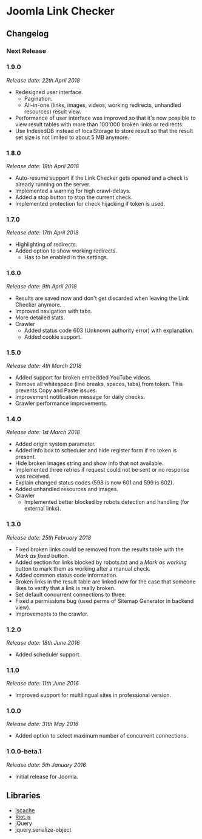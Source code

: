 # Joomla Link Checker

## Changelog

### Next Release

### 1.9.0
*Release date: 22th April 2018*
- Redesigned user interface.
	- Pagination.
	- All-in-one (links, images, videos, working redirects, unhandled resources) result view.
- Performance of user interface was improved so that it's now possible to view result tables with more than 100'000 broken links or redirects.
- Use IndexedDB instead of localStorage to store result so that the result set size is not limited to about 5 MB anymore.

### 1.8.0
*Release date: 19th April 2018*
- Auto-resume support if the Link Checker gets opened and a check is already running on the server.
- Implemented a warning for high crawl-delays.
- Added a stop button to stop the current check.
- Implemented protection for check hijacking if token is used.

### 1.7.0
*Release date: 17th April 2018*
- Highlighting of redirects.
- Added option to show working redirects.
	- Has to be enabled in the settings.

### 1.6.0
*Release date: 9th April 2018*
- Results are saved now and don't get discarded when leaving the Link Checker anymore.
- Improved navigation with tabs.
- More detailed stats.
- Crawler
	- Added status code 603 (Unknown authority error) with explanation.
	- Added cookie support.

### 1.5.0
*Release date: 4th March 2018*
- Added support for broken embedded YouTube videos.
- Remove all whitespace (line breaks, spaces, tabs) from token. This prevents Copy and Paste issues.
- Improvement notification message for daily checks.
- Crawler performance improvements.

### 1.4.0
*Release date: 1st March 2018*
- Added origin system parameter.
- Added info box to scheduler and hide register form if no token is present.
- Hide broken images string and show info that not available.
- Implemented three retries if request could not be sent or no response was received.
- Explain changed status codes (598 is now 601 and 599 is 602).
- Added unhandled resources and images.
- Crawler
	- Implemented better blocked by robots detection and handling (for external links).

### 1.3.0
*Release date: 25th February 2018*
- Fixed broken links could be removed from the results table with the _Mark as fixed_ button. 
- Added section for links blocked by robots.txt and a _Mark as working_ button to mark them as working after a manual check.
- Added common status code information.
- Broken links in the result table are linked now for the case that someone likes to verify that a link is really broken.
- Set default concurrent connections to three.
- Fixed a permissions bug (used perms of Sitemap Generator in backend view).
- Improvements to the crawler.

### 1.2.0
*Release date: 18th June 2016*
- Added scheduler support.

### 1.1.0
*Release date: 11th June 2016*
- Improved support for multilingual sites in professional version.

### 1.0.0
*Release date: 31th May 2016*
- Added option to select maximum number of concurrent connections.

### 1.0.0-beta.1
*Release date: 5th January 2016*
- Initial release for Joomla.

## Libraries
- [lscache](https://github.com/pamelafox/lscache)
- [Riot.js](http://riotjs.com/)
- jQuery
- jquery.serialize-object
